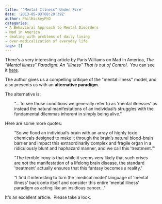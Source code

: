 ```yaml
---
title: '"Mental Illness" Under Fire'
date: '2013-05-03T08:20:39Z'
author: PhilHickeyPhD
categories:
- A Behavioral Approach to Mental Disorders
- Mad in America
- dealing with problems of daily living
- over-medicalization of everyday life
tags: []
---
```


There's a very interesting article by Paris Williams on Mad in America, <i>The "Mental Illness" Paradigm: An "Illness" That is out of Control.</i>  You can see it <a href="http://www.madinamerica.com/2013/05/the-mental-illness-paradigm-itself-an-illness-that-is-out-of-control/">here</a>.

The author gives us a compelling critique of the "mental illness" model, and also presents us with an <strong>alternative paradigm</strong>.

The alternative is:
<p style="padding-left: 30px;">"… to see those conditions we generally refer to as 'mental illnesses' as instead the natural manifestations of an individual’s struggles with the fundamental dilemmas inherent in simply being alive."</p>
Here are some more quotes:
<p style="padding-left: 30px;">"So we flood an individual’s brain with an array of highly toxic chemicals designed to make it through the brain’s natural blood-brain barrier and impact this extraordinarily complex and fragile organ in a ridiculously blunt and haphazard manner, and we call this 'treatment.'"</p>
<p style="padding-left: 30px;">"The terrible irony is that while it seems very likely that such crises are <em>not</em><i> </i>the manifestation of a lifelong brain disease, the standard 'treatment' actually ensures that this fantasy becomes a reality."</p>
<p style="padding-left: 30px;">"I find it interesting to turn the 'medical model' language of 'mental illness' back onto itself and consider this entire 'mental illness' paradigm as acting like an insidious cancer…"</p>
It's an excellent article.  Please take a look.